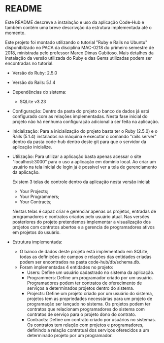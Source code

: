 # README

Este README descreve a instalação e uso da aplicação Code-Hub e também contém uma breve descrivção da estrutura implementada até o momento.

Este projeto foi montado utilizando o tutorial "Ruby e Rails no Ubuntu" disponibilzado no PACA da disciplina MAC-0218 do primeiro semestre de 2018, ministrada pelo professor Marco Dimas Gubitoso. Mais detalhes da instalação da versão utilizada do Ruby e das Gems utilizadas podem ser encontradas no tutorial.

* Versão do Ruby: 2.5.0
* Versão do Rails: 5.1.4

* Dependências do sistema:
  - SQLite v3.23

* Configuração:
  Dentro da pasta do projeto o banco de dados já está configurado com as relações implementadas.
  Nesta fase inicial do projeto não há nenhuma configuração adicional a ser feita na aplicação.

* Inicialização:
  Para a inicialização do projeto basta ter o Ruby (2.5.0) e o Rails (5.1.4) instalados na máquina e executar o comando "rails server" dentro da pasta code-hub dentro deste git para que o servidor da aplicação inicialize.

* Utilização:
  Para utilizar a aplicação basta apenas acessar o site "localhost:3000" para o uso a aplicação em domínio local.
  Ao criar um usuário na tela inicial de login já é possível ver a tela de gerenciamento da aplicação.
  
  Existem 3 telas de controle dentro da aplicação nesta versão inicial:
    - Your Projects;
    - Your Programmers;
    - Your Contracts;
  
  Nestas telas é capaz criar e gerenciar apenas os projetos, entradas de programadores e contratos criados pelo usuário atual.
  Nas versões posteriores do projeto pretendemos implementar a visualização dos projetos com contratos abertos e a gerencia de programadores ativos em projetos do usuário.
  
* Estrutura implementada:
  - O banco de dados deste projeto está implementado em SQLite, todas as definições de campos e relações das entidades criadas podem ser encontrados na pasta code-hub/db/schema.db.
  - Foram implementadas 4 entidades no projeto:
    - Users: Define um usuário cadastrado no sistema da aplicação.
    - Programmers: Define um programador criado por um usuário. Programadores podem ter contratos de oferecimento de serviços a determinados projetos dentro do sistema.
    - Projects: Define um projeto criado por um usuário do sistema, projetos tem as propriedades necessárias para um projeto de programação ser lançado no sistema. Os projetos podem ter contratos que relacionam programadores do sistema com contratos de serviço para o projeto dono do contrato.
    - Contracts: Define um contrato criado por usuários no sistemas. Os contratos tem relação com projetos e programadores, definindo a relação contratual dos serviços oferecidos a um determinado projeto por um programador.
  
